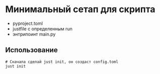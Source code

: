 # Минимальный сетап для скрипта

- pyproject.toml
- justfile с определенным run
- энтрипоинт main.py

## Использование

```shell
# Сначала сделай just init, он создаст config.toml
just init
```